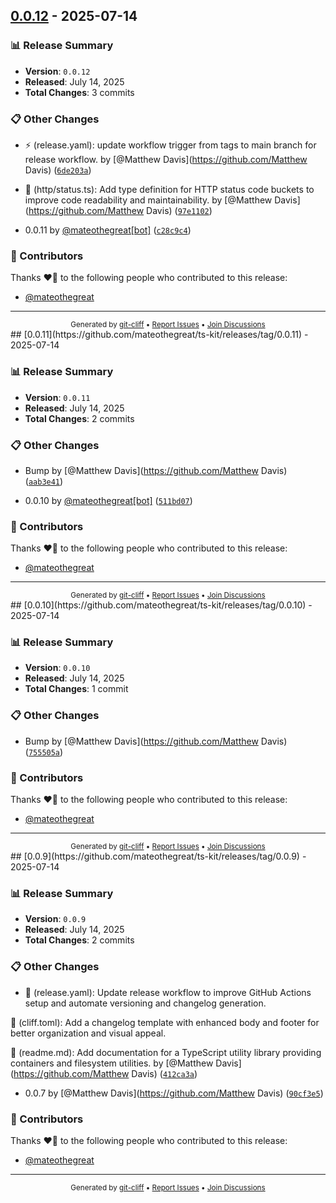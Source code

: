## [0.0.12](https://github.com/mateothegreat/ts-kit/releases/tag/0.0.12) - 2025-07-14

### 📊 Release Summary
- **Version**: `0.0.12`
- **Released**: July 14, 2025
- **Total Changes**: 3 commits

### 📋 Other Changes

- ⚡️ (release.yaml): update workflow trigger from tags to main branch for release workflow. by [@Matthew Davis](https://github.com/Matthew Davis) ([`6de203a`](https://github.com/mateothegreat/ts-kit/commit/6de203a3cc74383f7c5c72c44e89e0e231711b07))

- 📝 (http/status.ts): Add type definition for HTTP status code buckets to improve code readability and maintainability. by [@Matthew Davis](https://github.com/Matthew Davis) ([`97e1102`](https://github.com/mateothegreat/ts-kit/commit/97e110225ebaaaac2065768f4a3353842a644eec))

- 0.0.11 by [@mateothegreat[bot]](https://github.com/mateothegreat[bot]) ([`c28c9c4`](https://github.com/mateothegreat/ts-kit/commit/c28c9c41d9ef65d0641729b1cc09e3c4d4d9b4b7))

### 👥 Contributors

Thanks ❤️‍🔥 to the following people who contributed to this release:

- [@mateothegreat](https://github.com/mateothegreat)

---

<div align="center">
<sub>
Generated by <a href="https://git-cliff.org">git-cliff</a> •
<a href="https://github.com/mateothegreat/ts-kit/issues">Report Issues</a> •
<a href="https://github.com/mateothegreat/ts-kit/discussions">Join Discussions</a>
</sub>
</div>
## [0.0.11](https://github.com/mateothegreat/ts-kit/releases/tag/0.0.11) - 2025-07-14

### 📊 Release Summary
- **Version**: `0.0.11`
- **Released**: July 14, 2025
- **Total Changes**: 2 commits

### 📋 Other Changes

- Bump by [@Matthew Davis](https://github.com/Matthew Davis) ([`aab3e41`](https://github.com/mateothegreat/ts-kit/commit/aab3e417848ff886cff7ee9266addb1343a0df37))

- 0.0.10 by [@mateothegreat[bot]](https://github.com/mateothegreat[bot]) ([`511bd07`](https://github.com/mateothegreat/ts-kit/commit/511bd07064a4632981d4283a28d3ed299403a35d))

### 👥 Contributors

Thanks ❤️‍🔥 to the following people who contributed to this release:

- [@mateothegreat](https://github.com/mateothegreat)

---

<div align="center">
<sub>
Generated by <a href="https://git-cliff.org">git-cliff</a> •
<a href="https://github.com/mateothegreat/ts-kit/issues">Report Issues</a> •
<a href="https://github.com/mateothegreat/ts-kit/discussions">Join Discussions</a>
</sub>
</div>
## [0.0.10](https://github.com/mateothegreat/ts-kit/releases/tag/0.0.10) - 2025-07-14

### 📊 Release Summary
- **Version**: `0.0.10`
- **Released**: July 14, 2025
- **Total Changes**: 1 commit

### 📋 Other Changes

- Bump by [@Matthew Davis](https://github.com/Matthew Davis) ([`755505a`](https://github.com/mateothegreat/ts-kit/commit/755505a31c7ecb224e19465dc50e1f4d200f4a47))

### 👥 Contributors

Thanks ❤️‍🔥 to the following people who contributed to this release:

- [@mateothegreat](https://github.com/mateothegreat)
---

<div align="center">
<sub>
Generated by <a href="https://git-cliff.org">git-cliff</a> •
<a href="https://github.com/mateothegreat/ts-kit/issues">Report Issues</a> •
<a href="https://github.com/mateothegreat/ts-kit/discussions">Join Discussions</a>
</sub>
</div>
## [0.0.9](https://github.com/mateothegreat/ts-kit/releases/tag/0.0.9) - 2025-07-14

### 📊 Release Summary
- **Version**: `0.0.9`
- **Released**: July 14, 2025
- **Total Changes**: 2 commits

### 📋 Other Changes

- 🚀 (release.yaml): Update release workflow to improve GitHub Actions setup and automate versioning and changelog generation.

📝 (cliff.toml): Add a changelog template with enhanced body and footer for better organization and visual appeal.

📝 (readme.md): Add documentation for a TypeScript utility library providing containers and filesystem utilities. by [@Matthew Davis](https://github.com/Matthew Davis) ([`412ca3a`](https://github.com/mateothegreat/ts-kit/commit/412ca3af05a381152abcaa4bbd9a7703695ea4cb))

- 0.0.7 by [@Matthew Davis](https://github.com/Matthew Davis) ([`90cf3e5`](https://github.com/mateothegreat/ts-kit/commit/90cf3e5204797ef740a827393f80d68d891d5614))

### 👥 Contributors

Thanks ❤️‍🔥 to the following people who contributed to this release:

- [@mateothegreat](https://github.com/mateothegreat)
---

<div align="center">
<sub>
Generated by <a href="https://git-cliff.org">git-cliff</a> •
<a href="https://github.com/mateothegreat/ts-kit/issues">Report Issues</a> •
<a href="https://github.com/mateothegreat/ts-kit/discussions">Join Discussions</a>
</sub>
</div>
